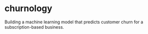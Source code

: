 # churnology
Building a machine learning model that predicts customer churn for a subscription-based business.

